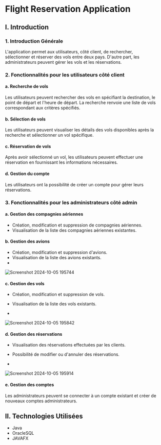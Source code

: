 # Flight Reservation Application

## I. Introduction

### 1. Introduction Générale
L'application permet aux utilisateurs, côté client, de rechercher, sélectionner et réserver des vols entre deux pays. D'autre part, les administrateurs peuvent gérer les vols et les réservations.

### 2. Fonctionnalités pour les utilisateurs côté client

#### a. Recherche de vols
Les utilisateurs peuvent rechercher des vols en spécifiant la destination, le point de départ et l'heure de départ. La recherche renvoie une liste de vols correspondant aux critères spécifiés.

#### b. Sélection de vols
Les utilisateurs peuvent visualiser les détails des vols disponibles après la recherche et sélectionner un vol spécifique.

#### c. Réservation de vols
Après avoir sélectionné un vol, les utilisateurs peuvent effectuer une réservation en fournissant les informations nécessaires.

#### d. Gestion du compte
Les utilisateurs ont la possibilité de créer un compte pour gérer leurs réservations.

### 3. Fonctionnalités pour les administrateurs côté admin

#### a. Gestion des compagnies aériennes
- Création, modification et suppression de compagnies aériennes.
- Visualisation de la liste des compagnies aériennes existantes.

#### b. Gestion des avions
- Création, modification et suppression d'avions.
- Visualisation de la liste des avions existants.
- 
![Screenshot 2024-10-05 195744](https://github.com/user-attachments/assets/fba5d431-7561-4fa3-9145-52508f6cf688)


#### c. Gestion des vols
- Création, modification et suppression de vols.
- Visualisation de la liste des vols existants.

- 
![Screenshot 2024-10-05 195842](https://github.com/user-attachments/assets/8ae792b1-7bf2-4a4b-b512-cbb92b187466)


#### d. Gestion des réservations
- Visualisation des réservations effectuées par les clients.
- Possibilité de modifier ou d'annuler des réservations.

- 
![Screenshot 2024-10-05 195914](https://github.com/user-attachments/assets/f9d7fda1-1ee9-4dcb-b29d-6e1264ec2a71)


#### e. Gestion des comptes
Les administrateurs peuvent se connecter à un compte existant et créer de nouveaux comptes administrateurs.

## II. Technologies Utilisées
- Java
- OracleSQL
- JAVAFX
